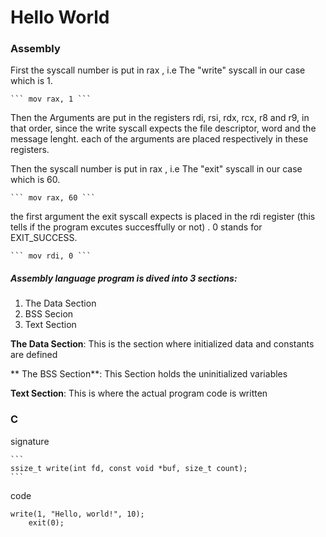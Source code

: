 # Hello World


### Assembly

First the syscall number is put in rax , i.e The "write" syscall in our case which is 1.

    ``` mov rax, 1 ```

Then the Arguments are put in the registers rdi, rsi, rdx, rcx, r8 and r9, in that order, since the write syscall expects the file descriptor, word and the message lenght. each of the arguments are placed respectively in these registers.


Then the syscall number is put in rax , i.e The "exit" syscall in our case which is 60.

    ``` mov rax, 60 ```

the first argument the exit syscall expects is placed in the rdi register (this tells if the program excutes succesffully or not) . 0 stands for EXIT_SUCCESS.


    ``` mov rdi, 0 ```

 ##### Assembly language program is dived into 3 sections:
 
 1. The Data Section
 2. BSS Secion
 3. Text Section
 
 **The Data Section**: This is the section where initialized data and constants are defined
 
 ** The BSS Section**: This Section holds the uninitialized variables
 
 **Text Section**: This is where the actual program code is written
 
 
 ### C 
 signature

    ```
    ssize_t write(int fd, const void *buf, size_t count);
    ```

code 
```
write(1, "Hello, world!", 10); 
    exit(0);
```
